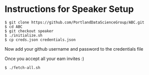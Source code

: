 # Instructions for Speaker Setup

```
$ git clone https://github.com/PortlandDataScienceGroup/ABC.git
$ cd ABC
$ git checkout speaker
$ ./initialize.sh
$ cp creds.json credentials.json
```

Now add your github username and password to the credentials file

Once you accept all your eam invites :)

```
$ ./fetch-all.sh
```
